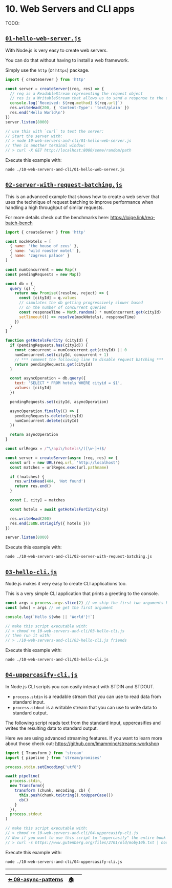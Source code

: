 <!-- ⚠️ FILE AUTOMATICALLY GENERATED. PLEASE DO NOT EDIT. CHANGE README.md.tpl INSTEAD! ⚠️  -->

# 10. Web Servers and CLI apps

TODO:


## [`01-hello-web-server.js`](./01-hello-web-server.js)

With Node.js is very easy to create web servers.

  You can do that without having to install a web framework.

  Simply use the `http` (or `https`) package.

```js
import { createServer } from 'http'

const server = createServer((req, res) => {
  // req is a ReadableStream representing the request object
  // res is a WritableStream that allows us to send a response to the client
  console.log(`Received: ${req.method} ${req.url}`)
  res.writeHead(200, { 'Content-Type': 'text/plain' })
  res.end('Hello World\n')
})
server.listen(8000)

// use this with `curl` to test the server:
// Start the server with:
// > node 10-web-servers-and-cli/01-hello-web-server.js
// Then in another terminal window:
// > curl -X GET http://localhost:8000/some/random/path
```

Execute this example with:

```bash
node ./10-web-servers-and-cli/01-hello-web-server.js
```


## [`02-server-with-request-batching.js`](./02-server-with-request-batching.js)

This is an advanced example that shows how to create a web server that uses
  the technique of request batching to improve performance when handling a high throughput
  of similar requests.

  For more details check out the benchmarks here: https://loige.link/req-batch-bench

```js
import { createServer } from 'http'

const mockHotels = [
  { name: 'the house of zeus' },
  { name: 'wild rooster motel' },
  { name: 'zagreus palace' }
]

const numConcurrent = new Map()
const pendingRequests = new Map()

const db = {
  query (q) {
    return new Promise((resolve, reject) => {
      const [cityId] = q.values
      // simulates the db getting progressively slower based
      // on the number of concurrent queries
      const responseTime = Math.random() * numConcurrent.get(cityId)
      setTimeout(() => resolve(mockHotels), responseTime)
    })
  }
}

function getHotelsForCity (cityId) {
  if (pendingRequests.has(cityId)) {
    const concurrent = numConcurrent.get(cityId) || 0
    numConcurrent.set(cityId, concurrent + 1)
    // *** comment the following line to disable request batching ***
    return pendingRequests.get(cityId)
  }

  const asyncOperation = db.query({
    text: 'SELECT * FROM hotels WHERE cityid = $1',
    values: [cityId]
  })

  pendingRequests.set(cityId, asyncOperation)

  asyncOperation.finally(() => {
    pendingRequests.delete(cityId)
    numConcurrent.delete(cityId)
  })

  return asyncOperation
}

const urlRegex = /^\/api\/hotels\/([\w-]+)$/

const server = createServer(async (req, res) => {
  const url = new URL(req.url, 'http://localhost')
  const matches = urlRegex.exec(url.pathname)

  if (!matches) {
    res.writeHead(404, 'Not found')
    return res.end()
  }

  const [, city] = matches

  const hotels = await getHotelsForCity(city)

  res.writeHead(200)
  res.end(JSON.stringify({ hotels }))
})

server.listen(8000)
```

Execute this example with:

```bash
node ./10-web-servers-and-cli/02-server-with-request-batching.js
```


## [`03-hello-cli.js`](./03-hello-cli.js)

Node.js makes it very easy to create CLI applications too.

  This is a very simple CLI application that prints a greeting to the console.

```js
const args = process.argv.slice(2) // we skip the first two arguments because they are `node` and the name of the script
const [who] = args // we get the first argument

console.log(`Hello ${who || 'World'}!`)

// make this script executable with:
// > chmod +x 10-web-servers-and-cli/03-hello-cli.js
// then run it with:
// > ./10-web-servers-and-cli/03-hello-cli.js friends
```

Execute this example with:

```bash
node ./10-web-servers-and-cli/03-hello-cli.js
```


## [`04-uppercasify-cli.js`](./04-uppercasify-cli.js)

In Node.js CLI scripts you can easily interact with STDIN and STDOUT.

  - `process.stdin` is a readable stream that you can use to read data from standard input.
  - `process.stdout` is a writable stream that you can use to write data to standard output.

  The following script reads text from the standard input, uppercasifies and writes the resulting data to standard output.

  Here we are using advanced streaming features. If you want to learn more about those check out: https://github.com/lmammino/streams-workshop

```js
import { Transform } from 'stream'
import { pipeline } from 'stream/promises'

process.stdin.setEncoding('utf8')

await pipeline(
  process.stdin,
  new Transform({
    transform (chunk, encoding, cb) {
      this.push(chunk.toString().toUpperCase())
      cb()
    }
  }),
  process.stdout
)

// make this script executable with:
// > chmod +x 10-web-servers-and-cli/04-uppercasify-cli.js
// Now if you want to use this script to "uppercasify" the entire book Moby Dick in real time:
// > curl -s https://www.gutenberg.org/files/2701/old/moby10b.txt | node 10-web-servers-and-cli/04-uppercasify-cli.js
```

Execute this example with:

```bash
node ./10-web-servers-and-cli/04-uppercasify-cli.js
```


---


| [⬅️ 09-async-patterns](/09-async-patterns/README.md) | [🏠](/README.md) |    |
|:----------------------------------------------------|:---------------:|--:|

